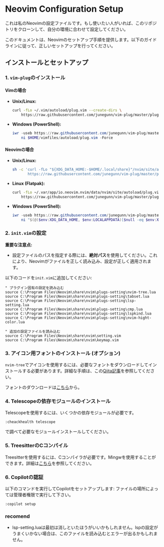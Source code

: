 # Neovim Configuration Setup

これは私のNeovimの設定ファイルです。もし使いたい人がいれば、このリポジトリをクローンして、自分の環境に合わせて設定してください。

このドキュメントは、Neovimのセットアップ手順を提供します。以下のガイドラインに従って、正しいセットアップを行ってください。

## インストールとセットアップ

### 1. `vim-plug`のインストール

#### Vimの場合

- **Unix/Linux:**
  ```sh
  curl -fLo ~/.vim/autoload/plug.vim --create-dirs \
      https://raw.githubusercontent.com/junegunn/vim-plug/master/plug.vim
  ```

- **Windows (PowerShell):**
  ```powershell
  iwr -useb https://raw.githubusercontent.com/junegunn/vim-plug/master/plug.vim |`
      ni $HOME/vimfiles/autoload/plug.vim -Force
  ```

#### Neovimの場合

- **Unix/Linux:**
  ```sh
  sh -c 'curl -fLo "${XDG_DATA_HOME:-$HOME/.local/share}"/nvim/site/autoload/plug.vim --create-dirs \
         https://raw.githubusercontent.com/junegunn/vim-plug/master/plug.vim'
  ```

- **Linux (Flatpak):**
  ```sh
  curl -fLo ~/.var/app/io.neovim.nvim/data/nvim/site/autoload/plug.vim --create-dirs \
      https://raw.githubusercontent.com/junegunn/vim-plug/master/plug.vim
  ```

- **Windows (PowerShell):**
  ```powershell
  iwr -useb https://raw.githubusercontent.com/junegunn/vim-plug/master/plug.vim |`
      ni "$(@($env:XDG_DATA_HOME, $env:LOCALAPPDATA)[$null -eq $env:XDG_DATA_HOME])/nvim-data/site/autoload/plug.vim" -Force
  ```

### 2. `init.vim`の設定

**重要な注意点:**
- 設定ファイルのパスを指定する際には、**絶対パス**を使用してください。これにより、Neovimがファイルを正しく読み込み、設定が正しく適用されます。

以下のコードを`init.vim`に追加してください:

```vim
" プラグイン固有の設定を読み込む
source C:\Program Files\Neovim\share\nvim\plugs-setting\nvim-tree.lua
source C:\Program Files\Neovim\share\nvim\plugs-setting\tabset.lua
source C:\Program Files\Neovim\share\nvim\plugs-setting\lsp-setting.lua
source C:\Program Files\Neovim\share\nvim\plugs-setting\cmp.lua
source C:\Program Files\Neovim\share\nvim\plugs-setting\lspkind.lua
source C:\Program Files\Neovim\share\nvim\plugs-setting\nvim-hight-color.lua

" 追加の設定ファイルを読み込む
source C:\Program Files\Neovim\share\nvim\setting.vim
source C:\Program Files\Neovim\share\nvim\keymap.vim
```

### 3. アイコン用フォントのインストール (オプション)

`nvim-tree`でアイコンを使用するには、必要なフォントをダウンロードしてインストールする必要があります。詳細な手順は、この[Qiita記事](https://qiita.com/hwatahik/items/acdd791abeef4ed13c45)を参照してください。

フォントのダウンロードは[こちら](https://www.nerdfonts.com/font-downloads)から。

### 4. Telescopeの依存モジュールのインストール

Telescopeを使用するには、いくつかの依存モジュールが必要です。
```vim
:cheackhealth telescope
```
で調べて必要なモジュールインストールしてください。

### 5. TreesitterのCコンパイル

Treesitterを使用するには、Cコンパイラが必要です。Mingwを使用することができます。詳細は[こちら](https://github.com/nvim-treesitter/nvim-treesitter/wiki/Windows-support)を参照してください。

### 6. Copilotの認証

以下のコマンドを実行してCopilotをセットアップします:
ファイルの場所によっては管理者権限で実行して下さい。
```vim
:copilot setup
```
### recomend
- lsp-setting.luaは最初は消しといたほうがいいかもしれません。lspの設定がうまくいかない場合は、このファイルを読み込むとエラーが出るかもしれません。

